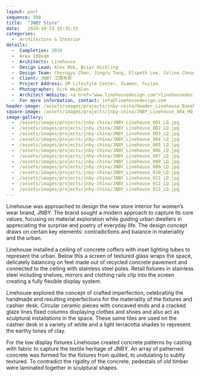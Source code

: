 ```yaml
---
layout: post
sequence: 300
title:  "JNBY Store"
date:   2020-10-23 15:35:15
categories:
  -  Architecture & Interior
details:
  -  Completion: 2020
  -  Area 100sqm
  -  Architects: Linehouse
  -  Design Lead: Alex Mok, Briar Hickling
  -  Design Team: Cherngyu Chen, Jingru Tong, Elspeth Lee, Celine Cheung
  -  Client: JNBY 江南布衣
  -  Project Address: SM Lifestyle Center, Xiamen, Fujian
  -  Photographer: Dirk Weiblen
  -  Architect Website: <a href="www.linehousedesign.com">linehousedesign.com</a>
  -  For more information, contact: info@linehousedesign.com
header-image: /assets/images/projects/jnby-china/Header_Linehouse_Basehall_5_LO.jpg
square-image: /assets/images/projects/jnby-china/JNBY_Linehouse_004_HQ_header.jpg
image-gallery:
  -  /assets/images/projects/jnby-china/JNBY_Linehouse_001_LQ.jpg
  -  /assets/images/projects/jnby-china/JNBY_Linehouse_002_LQ.jpg
  -  /assets/images/projects/jnby-china/JNBY_Linehouse_003_LQ.jpg
  -  /assets/images/projects/jnby-china/JNBY_Linehouse_004_LQ.jpg
  -  /assets/images/projects/jnby-china/JNBY_Linehouse_005_LQ.jpg
  -  /assets/images/projects/jnby-china/JNBY_Linehouse_006_LQ.jpg
  -  /assets/images/projects/jnby-china/JNBY_Linehouse_007_LQ.jpg
  -  /assets/images/projects/jnby-china/JNBY_Linehouse_008_LQ.jpg
  -  /assets/images/projects/jnby-china/JNBY_Linehouse_009_LQ.jpg
  -  /assets/images/projects/jnby-china/JNBY_Linehouse_010_LQ.jpg
  -  /assets/images/projects/jnby-china/JNBY_Linehouse_011_LQ.jpg
  -  /assets/images/projects/jnby-china/JNBY_Linehouse_012_LQ.jpg
  -  /assets/images/projects/jnby-china/JNBY_Linehouse_013_LQ.jpg
---
```

Linehouse was approached to design the new store interior for women’s wear brand, JNBY. The brand sought a modern approach to capture its core values, focusing on material exploration while guiding urban dwellers in appreciating the surprise and poetry of everyday life. The design concept draws on certain key elements: contradictions and balance in materiality and the urban. 

Linehouse installed a ceiling of concrete coffers with inset lighting tubes to represent the urban. Below this a screen of textured glass wraps the space, delicately balancing on feet made out of recycled concrete pavement and connected to the ceiling with stainless steel poles. Retail fixtures in stainless steel including shelves, mirrors and clothing rails clip into the screen creating a fully flexible display system. 

Linehouse explored the concept of crafted imperfection, celebrating the handmade and resulting imperfections for the materiality of the fixtures and cashier desk. Circular ceramic pieces with concaved ends and a cracked glaze lines fixed columns displaying clothes and shoes and also act as sculptural installations in the space. These same tiles are used on the cashier desk in a variety of white and a light terracotta shades to represent the earthy tones of clay.

For the low display fixtures Linehouse created concrete patterns by casting with fabric to capture the textile heritage of JNBY. An array of patterned concrete was formed for the fixtures from quilted, to undulating to subtly textured. To contradict the rigidity of the concrete, pedestals of old timber were laminated together in sculptural shapes.